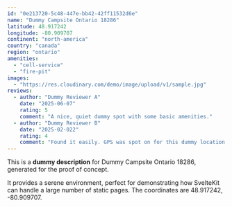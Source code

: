 ```yaml
---
id: "0e213720-5c48-447e-bb42-42ff11532d6e"
name: "Dummy Campsite Ontario 18286"
latitude: 48.917242
longitude: -80.909707
continent: "north-america"
country: "canada"
region: "ontario"
amenities:
  - "cell-service"
  - "fire-pit"
images:
  - "https://res.cloudinary.com/demo/image/upload/v1/sample.jpg"
reviews:
  - author: "Dummy Reviewer A"
    date: "2025-06-07"
    rating: 5
    comment: "A nice, quiet dummy spot with some basic amenities."
  - author: "Dummy Reviewer B"
    date: "2025-02-022"
    rating: 4
    comment: "Found it easily. GPS was spot on for this dummy location."
---
```


This is a **dummy description** for Dummy Campsite Ontario 18286, generated for the proof of concept.

It provides a serene environment, perfect for demonstrating how SvelteKit can handle a large number of static pages. The coordinates are 48.917242, -80.909707.
